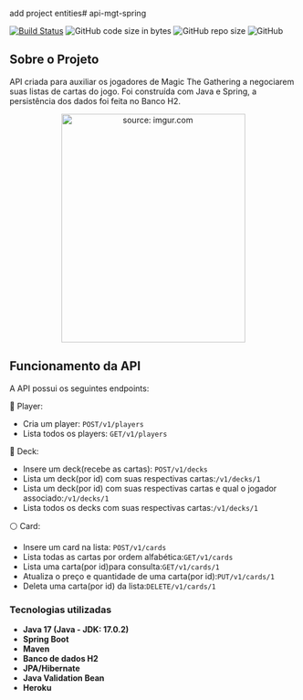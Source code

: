 add project entities# api-mgt-spring

[![Build Status](https://travis-ci.org/mariazevedo88/travels-java-api.svg?branch=master)](https://travis-ci.org/mariazevedo88/travels-java-api) ![GitHub code size in bytes](https://img.shields.io/github/languages/code-size/mariazevedo88/travels-java-api) ![GitHub repo size](https://img.shields.io/github/repo-size/mariazevedo88/travels-java-api)  ![GitHub](https://img.shields.io/github/license/mariazevedo88/travels-java-api)

## Sobre o Projeto
<p align> API criada para auxiliar os jogadores de Magic The Gathering a negociarem suas listas de cartas do jogo. Foi construída com Java e Spring, a persistência dos dados foi feita no Banco H2.  </P>

<p align="center">
  <a href="https://imgur.com/yz1c5YM">
     <img src="https://i.imgur.com/yz1c5YM.jpg" title="source: imgur.com" width="80%" height="400px" align-content="center"/>    
  </a>
</p>

## Funcionamento da API

A API  possui os seguintes endpoints:

:red_circle: Player: 
* Cria um player: `POST/v1/players`
* Lista todos os players: `GET/v1/players`

:large_blue_circle: Deck:  
* Insere um deck(recebe as cartas): `POST/v1/decks`
* Lista um deck(por id) com suas respectivas cartas:`/v1/decks/1`
* Lista um deck(por id) com suas respectivas cartas e qual o jogador associado:`/v1/decks/1`
* Lista todos os decks com suas respectivas cartas:`/v1/decks/1`

:white_circle: Card:  
* Insere um card na lista: `POST/v1/cards`
* Lista todas as cartas por ordem alfabética:`GET/v1/cards`
* Lista uma carta(por id)para consulta:`GET/v1/cards/1`
* Atualiza o preço e quantidade de uma carta(por id):`PUT/v1/cards/1`
* Deleta uma carta(por id) da lista:`DELETE/v1/cards/1` 

### Tecnologias utilizadas

* **Java 17 (Java - JDK: 17.0.2)**
* **Spring Boot**
* **Maven**
* **Banco de dados H2**
* **JPA/Hibernate**
* **Java Validation Bean**
* **Heroku**



